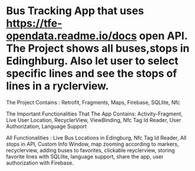 # Bus Tracking App that uses https://tfe-opendata.readme.io/docs open API. The Project shows all buses,stops in Edinghburg. Also let user to select specific lines and see the stops of lines in a ryclerview.

The Project Contains :
Retrofit, Fragments, Maps, Firebase, SQLlite, Nfc

The Important Functionalities That The App Contains:
Activity-Fragment, Live User Location, RecyclerView, ViewBinding, Nfc Tag Id Reader, User Authorization, Language Support

All Functionalities :
Live Bus Locations in Edingburg, Nfc Tag Id Reader, All stops in API, Custom Info Window, map zooming according to markers, recyclerview, adding buses to favorites,
clickable reyclerview, storing favorite lines with SQLlite, language support, share the app, user authorization with Firebase.
